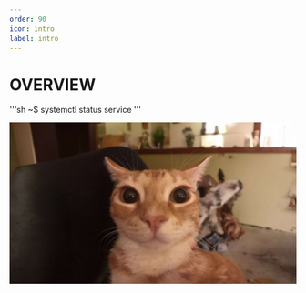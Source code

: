 ```yaml
---
order: 90
icon: intro
label: intro
---
```


# OVERVIEW

'''sh
~$ systemctl status service
'''

![Kocheng pp lintang](/intro/assets/lintang.jpg)


